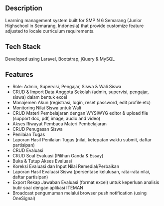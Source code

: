 ## Description
Learning management system built for SMP N 6 Semarang (Junior Highschool in Semarang, Indonesia) that provide customize feature adjusted to locale curriculum requirements.

## Tech Stack
Developed using Laravel, Bootstrap, jQuery & MySQL

## Features
- Role: Admin, Supervisi, Pengajar, Siswa & Wali Siswa
- CRUD & Import Data Anggota Sekolah (admin, supervisi, pengajar, siswa) dalam bentuk excel
- Manajemen Akun (registrasi, login, reset password, edit profile etc)
- Monitoring Nilai Siswa untuk Wali
- CRUD Materi Pembelajaran dengan WYSIWYG editor & upload file (support doc, pdf, image, audio and video)
- Akses Riwayat Pembaca Materi Pembelajaran
- CRUD Penugasan Siswa
- Penilaian Tugas
- Laporan Hasil Penilaian Tugas (nilai, ketepatan waktu submit, daftar partisipan)
- CRUD Evaluasi
- CRUD Soal Evaluasi (Pilihan Ganda & Essay)
- Buka & Tutup Akses Evaluasi
- Koreksi Evaluasi dan Input Nilai Remedial/Perbaikan
- Laporan Hasil Evaluasi Siswa (persentase kelulusan, rata-rata nilai, daftar partisipan)
- Export Rekap Jawaban Evaluasi (format excel) untuk keperluan analisis butir soal dengan aplikasi ITEMAN
- Broadcast pengumuman melalui browser push notification (using OneSignal)
